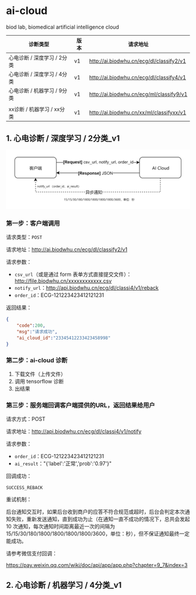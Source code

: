 # ai-cloud
biod lab, biomedical artificial intelligence cloud



| 诊断类型                    | 版本 | 请求地址                                 |
| --------------------------- | ---- | ---------------------------------------- |
| 心电诊断 / 深度学习 / 2分类 | v1   | http://ai.biodwhu.cn/ecg/dl/classify2/v1 |
| 心电诊断 / 深度学习 / 4分类 | v1   | http://ai.biodwhu.cn/ecg/dl/classify4/v1 |
| 心电诊断 / 机器学习 / 9分类 | v1   | http://ai.biodwhu.cn/ecg/ml/classify9/v1 |
|                             |      |                                          |
| xx诊断 / 机器学习 / xx分类  | v1   | http://ai.biodwhu.cn/xx/ml/classifyxx/v1 |



## 1. 心电诊断 / 深度学习 / 2分类_v1

![1548294500068](assets/1548294500068.png)

### 第一步：客户端调用

请求类型：`POST`

请求地址：http://ai.biodwhu.cn/ecg/dl/classify2/v1

请求参数：

- `csv_url`（或是通过 form 表单方式直接提交文件）：http://file.biodwhu.cn/xxxxxxxxxxxx.csv
- `notify_url`：http://api.biodwhu.cn/ecg/dl/classi4/v1/reback
- `order_id`：ECG-121223423412121231

返回结果：

```json
{
    "code":200,
    "msg":"请求成功",
    "ai_cloud_id":"23345412233423458998"
}
```



### 第二步：ai-cloud 诊断

1. 下载文件（上传文件）
2. 调用 tensorflow 诊断
3. 出结果



### 第三步：服务端回调客户端提供的URL，返回结果给用户

请求方式：POST

请求地址：http://api.biodwhu.cn/ecg/dl/classi4/v1/notify

请求参数：

- `order_id`：ECG-121223423412121231
- `ai_result`："{'label':'正常','prob':'0.97'}"

回调成功：

```
SUCCESS_REBACK
```



重试机制：

后台通知交互时，如果后台收到商户的应答不符合规范或超时，后台会判定本次通知失败，重新发送通知，直到成功为止（在通知一直不成功的情况下，总共会发起 10 次通知，每次通知时间距离最近一次的间隔为15/15/30/180/1800/1800/1800/1800/3600，单位：秒），但不保证通知最终一定能成功。



请参考微信支付回调：

https://pay.weixin.qq.com/wiki/doc/api/app/app.php?chapter=9_7&index=3



## 2. 心电诊断 / 机器学习 / 4分类_v1






